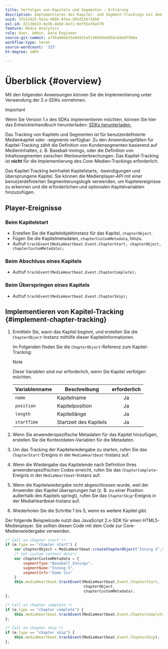 ```yaml
---
title: Verfolgen von Kapiteln und Segmenten – Erklärung
description: Implementieren des Kapitel- und Segment-Trackings mit dem Media SDK.
uuid: 3fe32425-5e2a-4886-8fea-d91d15671bb0
exl-id: d213b633-be3b-4eb8-be71-0ef55e78a570
feature: Media Analytics
role: User, Admin, Data Engineer
source-git-commit: a73ba98e025e0a915a5136bb9e0d5bcbde875b0a
workflow-type: tm+mt
source-wordcount: '325'
ht-degree: 100%

---
```


# Überblick {#overview}

Mit den folgenden Anweisungen können Sie die Implementierung unter Verwendung der 2.x-SDKs vornehmen.

>[!IMPORTANT]
> 
> Wenn Sie Version 1.x des SDKs implementieren möchten, können Sie hier das Entwicklerhandbuch herunterladen: [SDKs herunterladen.](/help/getting-started/download-sdks.md)

Das Tracking von Kapiteln und Segmenten ist für benutzerdefinierte Medienkapitel oder -segmente verfügbar. Zu den Anwendungsfällen für Kapitel-Tracking zählt die Definition von Kundensegmenten basierend auf Medieninhalten, z. B. Baseball-Innings, oder die Definition von Inhaltssegmenten zwischen Werbeunterbrechungen. Das Kapitel-Tracking ist **nicht** für die Implementierung des Core-Medien-Trackings erforderlich.

Das Kapitel-Tracking beinhaltet Kapitelstarts, -beendigungen und übersprungene Kapitel. Sie können die Medienplayer-API mit einer benutzerdefinierten Segmentierungslogik verwenden, um Kapitelereignisse zu erkennen und die erforderlichen und optionalen Kapitelvariablen hinzuzufügen.

## Player-Ereignisse

### Beim Kapitelstart

* Erstellen Sie die Kapitelobjektinstanz für das Kapitel, `chapterObject`.
* Fügen Sie die Kapitelmetadaten, `chapterCustomMetadata`, hinzu.
* Aufruf `trackEvent(MediaHeartbeat.Event.ChapterStart, chapterObject, chapterCustomMetadata);`

### Beim Abschluss eines Kapitels

* Aufruf `trackEvent(MediaHeartbeat.Event.ChapterComplete);`

### Beim Überspringen eines Kapitels

* Aufruf `trackEvent(MediaHeartbeat.Event.ChapterSkip);`

## Implementieren von Kapitel-Tracking {#implement-chapter-tracking}

1. Ermitteln Sie, wann das Kapitel beginnt, und erstellen Sie die `ChapterObject`-Instanz mithilfe dieser Kapitelinformationen.

   Im Folgenden finden Sie die `ChapterObject`-Referenz zum Kapitel-Tracking:

   >[!NOTE]
   >
   >Diese Variablen sind nur erforderlich, wenn Sie Kapitel verfolgen möchten.

   | Variablenname | Beschreibung | erforderlich |
   | --- | --- | :---: |
   | `name` | Kapitelname | Ja |
   | `position` | Kapitelposition | Ja |
   | `length` | Kapitellänge | Ja |
   | `startTime` | Startzeit des Kapitels | Ja |

1. Wenn Sie anwenderspezifische Metadaten für das Kapitel hinzufügen, erstellen Sie die Kontextdaten-Variablen für die Metadaten.
1. Um das Tracking der Kapitelwiedergabe zu starten, rufen Sie das `ChapterStart`-Ereignis in der `MediaHeartbeat`-Instanz auf.
1. Wenn die Wiedergabe das Kapitelende nach Definition Ihres anwenderspezifischen Codes erreicht, rufen Sie das `ChapterComplete`-Ereignis in der `MediaHeartbeat`-Instanz auf.
1. Wenn die Kapitelwiedergabe nicht abgeschlossen wurde, weil der Anwender das Kapitel übersprungen hat (z. B. zu einer Position außerhalb des Kapitels springt), rufen Sie das `ChapterSkip`-Ereignis in der MediaHeartbeat-Instanz auf.
1. Wiederholen Sie die Schritte 1 bis 5, wenn es weitere Kapitel gibt.

Der folgende Beispielcode nutzt das JavaScript 2.x-SDK für einen HTML5-Medienplayer. Sie sollten diesen Code mit dem Code zur Core-Medienwiedergabe verwenden.

```js
/* Call on chapter start */
if (e.type == "chapter start") {
    var chapterObject = MediaHeartbeat.createChapterObject("Inning 5",5,500,2500);
    /* Set custom context data*/
    var chapterCustomMetadata = {
        segmentType:"Baseball Innings",
        segmentName:"Inning 5",
        segmentInfo:"Game Six"
    }
    this.mediaHeartbeat.trackEvent(MediaHeartbeat.Event.ChapterStart,  
                                   chapterObject,  
                                   chapterCustomMetadata);
};

/* Call on chapter complete */
if (e.type == "chapter complete") {
    this.mediaHeartbeat.trackEvent(MediaHeartbeat.Event.ChapterComplete);
};

/* Call on chapter skip */
if (e.type == "chapter skip") {
    this.mediaHeartbeat.trackEvent(MediaHeartbeat.Event.ChapterSkip);
};
```
